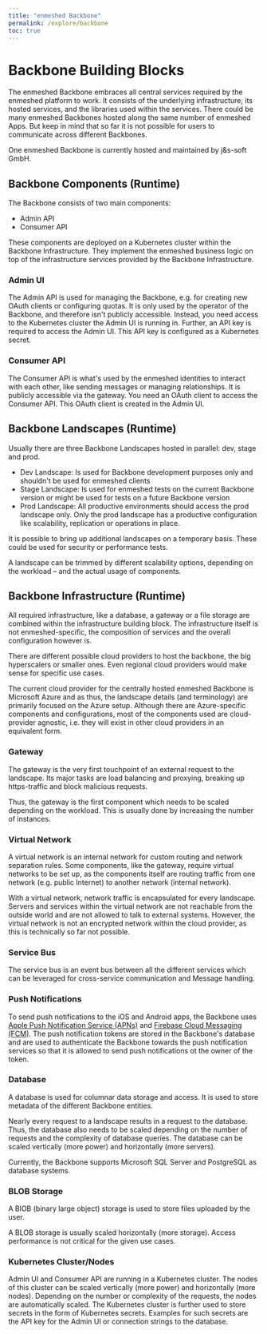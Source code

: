 ```yaml
---
title: "enmeshed Backbone"
permalink: /explore/backbone
toc: true
---
```


# Backbone Building Blocks

The enmeshed Backbone embraces all central services required by the enmeshed platform to work. It consists of the underlying infrastructure, its hosted services, and the libraries used within the services. There could be many enmeshed Backbones hosted along the same number of enmeshed Apps. But keep in mind that so far it is not possible for users to communicate across different Backbones.

One enmeshed Backbone is currently hosted and maintained by j&amp;s-soft GmbH.

## Backbone Components (Runtime)

The Backbone consists of two main components:

- Admin API
- Consumer API

These components are deployed on a Kubernetes cluster within the Backbone Infrastructure. They implement the enmeshed business logic on top of the infrastructure services provided by the Backbone Infrastructure.

### Admin UI

The Admin API is used for managing the Backbone, e.g. for creating new OAuth clients or configuring quotas. It is only used by the operator of the Backbone, and therefore isn't publicly accessible. Instead, you need access to the Kubernetes cluster the Admin UI is running in. Further, an API key is required to access the Admin UI. This API key is configured as a Kubernetes secret.

### Consumer API

The Consumer API is what's used by the enmeshed identities to interact with each other, like sending messages or managing relationships. It is publicly accessible via the gateway. You need an OAuth client to access the Consumer API. This OAuth client is created in the Admin UI.

## Backbone Landscapes (Runtime)

Usually there are three Backbone Landscapes hosted in parallel: dev, stage and prod.

- Dev Landscape: Is used for Backbone development purposes only and shouldn't be used for enmeshed clients
- Stage Landscape: Is used for enmeshed tests on the current Backbone version or might be used for tests on a future Backbone version
- Prod Landscape: All productive environments should access the prod landscape only. Only the prod landscape has a productive configuration like scalability, replication or operations in place.

It is possible to bring up additional landscapes on a temporary basis. These could be used for security or performance tests.

A landscape can be trimmed by different scalability options, depending on the workload – and the actual usage of components.

## Backbone Infrastructure (Runtime)

All required infrastructure, like a database, a gateway or a file storage are combined within the infrastructure building block. The infrastructure itself is not enmeshed-specific, the composition of services and the overall configuration however is.

There are different possible cloud providers to host the backbone, the big hyperscalers or smaller ones. Even regional cloud providers would make sense for specific use cases.

The current cloud provider for the centrally hosted enmeshed Backbone is Microsoft Azure and as thus, the landscape details (and terminology) are primarily focused on the Azure setup. Although there are Azure-specific components and configurations, most of the components used are cloud-provider agnostic, i.e. they will exist in other cloud providers in an equivalent form.

### Gateway

The gateway is the very first touchpoint of an external request to the landscape. Its major tasks are load balancing and proxying, breaking up https-traffic and block malicious requests.

Thus, the gateway is the first component which needs to be scaled depending on the workload. This is usually done by increasing the number of instances.

### Virtual Network

A virtual network is an internal network for custom routing and network separation rules. Some components, like the gateway, require virtual networks to be set up, as the components itself are routing traffic from one network (e.g. public Internet) to another network (internal network).

With a virtual network, network traffic is encapsulated for every landscape. Servers and services within the virtual network are not reachable from the outside world and are not allowed to talk to external systems. However, the virtual network is not an encrypted network within the cloud provider, as this is technically so far not possible.

### Service Bus

The service bus is an event bus between all the different services which can be leveraged for cross-service communication and Message handling.

### Push Notifications

To send push notifications to the iOS and Android apps, the Backbone uses [Apple Push Notification Service (APNs)](https://developer.apple.com/documentation/usernotifications/registering-your-app-with-apns) and [Firebase Cloud Messaging (FCM)](https://firebase.google.com/docs/cloud-messaging/). The push notification tokens are stored in the Backbone's database and are used to authenticate the Backbone towards the push notification services so that it is allowed to send push notifications ot the owner of the token.

### Database

A database is used for columnar data storage and access. It is used to store metadata of the different Backbone entities.

Nearly every request to a landscape results in a request to the database. Thus, the database also needs to be scaled depending on the number of requests and the complexity of database queries. The database can be scaled vertically (more power) and horizontally (more servers).

Currently, the Backbone supports Microsoft SQL Server and PostgreSQL as database systems.

### BLOB Storage

A BlOB (binary large object) storage is used to store files uploaded by the user.

A BLOB storage is usually scaled horizontally (more storage). Access performance is not critical for the given use cases.

### Kubernetes Cluster/Nodes

Admin UI and Consumer API are running in a Kubernetes cluster. The nodes of this cluster can be scaled vertically (more power) and horizontally (more nodes). Depending on the number or complexity of the requests, the nodes are automatically scaled.
The Kubernetes cluster is further used to store secrets in the form of Kubernetes secrets. Examples for such secrets are the API key for the Admin UI or connection strings to the database.
